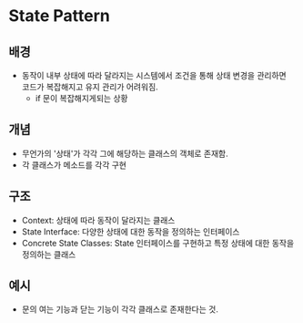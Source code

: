 # State Pattern

## 배경
- 동작이 내부 상태에 따라 달라지는 시스템에서 조건을 통해 상태 변경을 관리하면 코드가 복잡해지고 유지 관리가 어려워짐. 
  - if 문이 복잡해지게되는 상황

## 개념
- 무언가의 '상태'가 각각 그에 해당하는 클래스의 객체로 존재함.
- 각 클래스가 메소드를 각각 구현

## 구조
- Context: 상태에 따라 동작이 달라지는 클래스
- State Interface: 다양한 상태에 대한 동작을 정의하는 인터페이스
- Concrete State Classes: State 인터페이스를 구현하고 특정 상태에 대한 동작을 정의하는 클래스

## 예시
- 문의 여는 기능과 닫는 기능이 각각 클래스로 존재한다는 것.